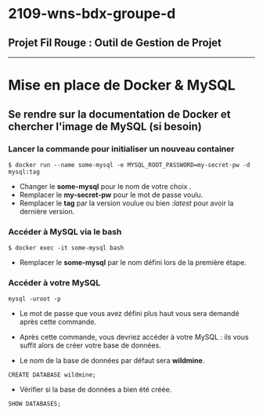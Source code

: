 # 2109-wns-bdx-groupe-d

## Projet Fil Rouge : Outil de Gestion de Projet

----------------------------

# Mise en place de Docker & MySQL

## Se rendre sur la documentation de Docker et chercher l'image de MySQL (si besoin)

### Lancer la commande pour initialiser un nouveau container

`` $ docker run --name some-mysql -e MYSQL_ROOT_PASSWORD=my-secret-pw -d mysql:tag ``

- Changer le **some-mysql** pour le nom de votre choix .
- Remplacer le **my-secret-pw** pour le mot de passe voulu.
- Remplacer le **tag** par la version voulue ou bien *:latest* pour avoir la dernière version.

### Accéder à MySQL via le bash 

``
$ docker exec -it some-mysql bash
``
- Remplacer le **some-mysql** par le nom défini lors de la première étape.

### Accéder à votre MySQL

`mysql -uroot -p`

- Le mot de passe que vous avez défini plus haut vous sera demandé après cette commande.

- Après cette commande, vous devriez accéder à votre MySQL : ils vous suffit alors de créer votre base de données.
- Le nom de la base de données par défaut sera **wildmine**.

``CREATE DATABASE wildmine;``

- Vérifier si la base de données a bien été créée.

``SHOW DATABASES;``
